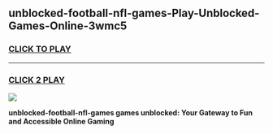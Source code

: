 
## unblocked-football-nfl-games-Play-Unblocked-Games-Online-3wmc5
<h3>
<a href="https://premium76.site?title=unblocked-football-nfl-games&ref=24A">CLICK TO PLAY</a></h3>
<hr>

<h3>
<a href="https://premium76.site?title=unblocked-football-nfl-games&ref=24A">CLICK 2 PLAY</a>
  
</h3>

<a href="https://premium76.site?title=unblocked-football-nfl-games&ref=24A"><img src="https://clearcache.store/games.png"></a>


**unblocked-football-nfl-games games unblocked: Your Gateway to Fun and Accessible Online Gaming**
